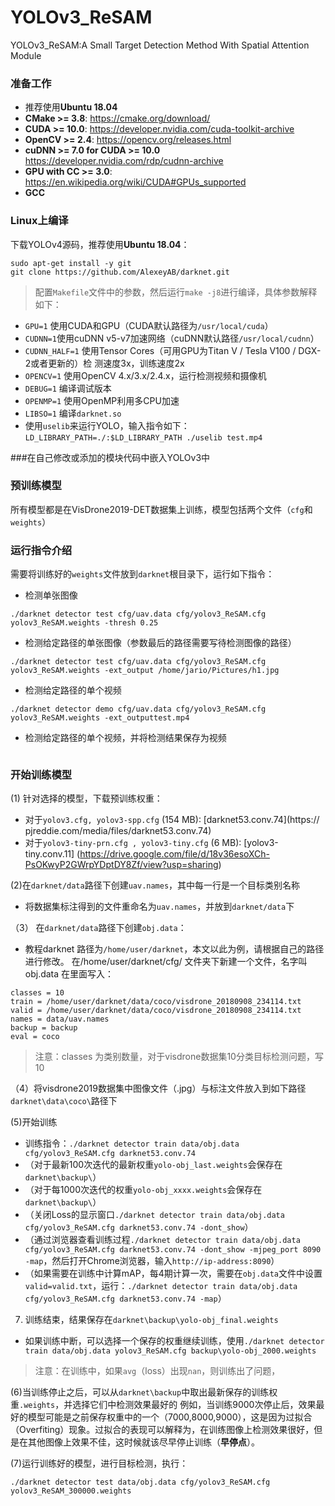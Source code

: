 # YOLOv3_ReSAM
YOLOv3_ReSAM:A Small Target Detection Method With Spatial Attention  Module

### 准备工作
* 推荐使用**Ubuntu 18.04**
* **CMake >= 3.8**: https://cmake.org/download/
* **CUDA >= 10.0**: https://developer.nvidia.com/cuda-toolkit-archive
* **OpenCV >= 2.4**: https://opencv.org/releases.html
* **cuDNN >= 7.0 for CUDA >= 10.0** https://developer.nvidia.com/rdp/cudnn-archive
* **GPU with CC >= 3.0**: https://en.wikipedia.org/wiki/CUDA#GPUs_supported
* **GCC**

### Linux上编译
下载YOLOv4源码，推荐使用**Ubuntu 18.04**：
```
sudo apt-get install -y git
git clone https://github.com/AlexeyAB/darknet.git
```
> 配置`Makefile`⽂件中的参数，然后运⾏`make -j8`进⾏编译，具体参数解释如下：
* `GPU=1` 使用CUDA和GPU（CUDA默认路径为`/usr/local/cuda`）
* `CUDNN=1`使用cuDNN v5-v7加速网络（cuDNN默认路径`/usr/local/cudnn`）
* `CUDNN_HALF=1` 使用Tensor Cores（可用GPU为Titan V / Tesla V100 / DGX-2或者更新的）检
测速度3x，训练速度2x
* `OPENCV=1` 使用OpenCV 4.x/3.x/2.4.x，运⾏检测视频和摄像机
* `DEBUG=1` 编译调试版本
* `OPENMP=1` 使用OpenMP利用多CPU加速
* `LIBSO=1` 编译`darknet.so`
* 使用`uselib`来运⾏YOLO，输⼊指令如下：
`LD_LIBRARY_PATH=./:$LD_LIBRARY_PATH ./uselib test.mp4`

###在自己修改或添加的模块代码中嵌⼊YOLOv3中

### 预训练模型
所有模型都是在VisDrone2019-DET数据集上训练，模型包括两个⽂件（`cfg`和`weights`）

### 运⾏指令介绍
需要将训练好的`weights`⽂件放到`darknet`根目录下，运⾏如下指令：
* 检测单张图像
```
./darknet detector test cfg/uav.data cfg/yolov3_ReSAM.cfg yolov3_ReSAM.weights -thresh 0.25
```
* 检测给定路径的单张图像（参数最后的路径需要写待检测图像的路径）
```
./darknet detector test cfg/uav.data cfg/yolov3_ReSAM.cfg yolov3_ReSAM.weights -ext_output /home/jario/Pictures/h1.jpg
```
* 检测给定路径的单个视频
```
./darknet detector demo cfg/uav.data cfg/yolov3_ReSAM.cfg yolov3_ReSAM.weights -ext_outputtest.mp4
```
* 检测给定路径的单个视频，并将检测结果保存为视频
```

```
### 开始训练模型

(1) 针对选择的模型，下载预训练权重：
* 对于`yolov3.cfg, yolov3-spp.cfg` (154 MB): [darknet53.conv.74](https://
pjreddie.com/media/files/darknet53.conv.74)
* 对于`yolov3-tiny-prn.cfg , yolov3-tiny.cfg` (6 MB): [yolov3-tiny.conv.11]
(https://drive.google.com/file/d/18v36esoXCh-PsOKwyP2GWrpYDptDY8Zf/view?usp=sharing)

(2)在`darknet/data`路径下创建`uav.names`，其中每一⾏是一个目标类别名称
* 将数据集标注得到的⽂件重命名为`uav.names`，并放到`darknet/data`下

（3） 在`darknet/data`路径下创建`obj.data`：
* 教程darknet 路径为`/home/user/darknet`，本⽂以此为例，请根据自己的路径进⾏修改。
在/home/user/darknet/cfg/ ⽂件夹下新建一个⽂件，名字叫obj.data 在⾥面写⼊：
```
classes = 10
train = /home/user/darknet/data/coco/visdrone_20180908_234114.txt
valid = /home/user/darknet/data/coco/visdrone_20180908_234114.txt
names = data/uav.names
backup = backup
eval = coco
```
> 注意：classes 为类别数量，对于visdrone数据集10分类目标检测问题，写10

（4）将visdrone2019数据集中图像⽂件（.jpg）与标注⽂件放⼊到如下路径`darknet\data\coco\`路径下

(5)开始训练
* 训练指令：`./darknet detector train data/obj.data cfg/yolov3_ReSAM.cfg darknet53.conv.74`
* （对于最新100次迭代的最新权重`yolo-obj_last.weights`会保存在`darknet\backup\`）
* （对于每1000次迭代的权重`yolo-obj_xxxx.weights`会保存在`darknet\backup\`）
* （关闭Loss的显示窗口`./darknet detector train data/obj.data cfg/yolov3_ReSAM.cfg darknet53.conv.74 -dont_show`）
* （通过浏览器查看训练过程`./darknet detector train data/obj.data cfg/yolov3_ReSAM.cfg darknet53.conv.74 -dont_show -mjpeg_port 8090 -map`，然后打开Chrome浏览器，输⼊`http://ip-address:8090`）
* （如果需要在训练中计算mAP，每4期计算一次，需要在`obj.data`⽂件中设置
`valid=valid.txt`，运⾏：`./darknet detector train data/obj.data cfg/yolov3_ReSAM.cfg darknet53.conv.74 -map`）
7. 训练结束，结果保存在`darknet\backup\yolo-obj_final.weights`
* 如果训练中断，可以选择一个保存的权重继续训练，使用`./darknet detector train data/obj.data yolov3_ReSAM.cfg backup\yolo-obj_2000.weights`
> 注意：在训练中，如果`avg`（loss）出现`nan`，则训练出了问题，

(6)当训练停止之后，可以从`darknet\backup`中取出最新保存的训练权重`.weights`，并选择它们中检测效果最好的
例如，当训练9000次停止后，效果最好的模型可能是之前保存权重中的一个（7000,8000,9000），这是因为过拟合（Overfiting）现象。过拟合的表现可以解释为，在训练图像上检测效果很好，但是在其他图像上效果不佳，这时候就该尽早停止训练（**早停点**）。

(7)运⾏训练好的模型，进⾏目标检测，执⾏：
```
./darknet detector test data/obj.data cfg/yolov3_ReSAM.cfg yolov3_ReSAM_300000.weights
```
